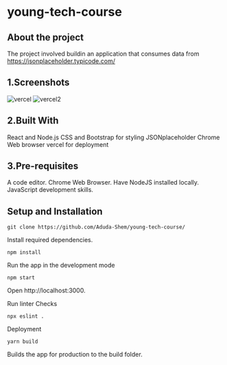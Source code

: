 # young-tech-course
## About the project
The project involved buildin an application that consumes data from https://jsonplaceholder.typicode.com/

## 1.Screenshots
![vercel](https://user-images.githubusercontent.com/100862586/214921571-f11b4038-fa45-4c10-b1f0-c768bdb33150.png)
![vercel2](https://user-images.githubusercontent.com/100862586/214921623-3d910175-ff2a-4914-add3-206bd51310a2.png)

## 2.Built With
React and Node.js
CSS and Bootstrap for styling
JSONplaceholder 
Chrome Web browser
vercel for deployment

## 3.Pre-requisites
A code editor.
Chrome Web Browser.
Have NodeJS installed locally.
JavaScript development skills.

## Setup and Installation
`git clone https://github.com/Aduda-Shem/young-tech-course/`

Install required dependencies.

`npm install`

Run the app in the development mode

`npm start`

Open http://localhost:3000.

Run linter Checks

`npx eslint .`

Deployment

`yarn build`

Builds the app for production to the build folder. 
